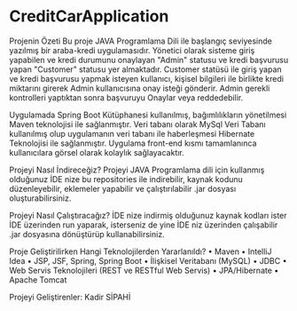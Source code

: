 # CreditCarApplication

Projenin Özeti
Bu proje JAVA Programlama Dili ile başlangıç seviyesinde yazılmış bir araba-kredi uygulamasıdır. Yönetici olarak sisteme giriş yapabilen ve kredi durumunu onaylayan "Admin" statusu ve kredi başvurusu yapan "Customer" statusu yer almaktadır. Customer statüsü ile giriş yapan ve kredi başvurusu yapmak isteyen kullanıcı, kişisel bilgileri ile birlikte kredi miktarını girerek Admin kullanıcısına onay isteği gönderir. Admin gerekli kontrolleri yaptıktan sonra başvuruyu Onaylar veya reddedebilir.

Uygulamada Spring Boot Kütüphanesi kullanılmış, bağımlılıkların yönetilmesi Maven teknolojisi ile sağlanmıştır. Veri tabanı olarak MySql Veri Tabanı kullanılmış olup uygulamanın veri tabanı ile haberleşmesi Hibernate Teknolojisi ile sağlanmıştır. Uygulama front-end kısmı tamamlanınca kullanıcılara görsel olarak kolaylık sağlayacaktır. 

Projeyi Nasıl İndireceğiz?
Projeyi JAVA Programlama dili için kullanmış olduğunuz İDE nize bu repositories ile indirebilir, kaynak kodunu düzenleyebilir, eklemeler yapabilir ve çalıştırılabilir .jar dosyası oluşturabilirsiniz.

Projeyi Nasıl Çalıştıracağız?
İDE nize indirmiş olduğunuz kaynak kodları ister İDE üzerinden run yaparak, isterseniz de yine İDE niz üzerinden çalışabilir .jar dosyasına dönüştürüp kullanabilirsiniz.

Proje Geliştirilirken Hangi Teknolojilerden Yararlanıldı?
• Maven
• IntelliJ Idea
• JSP, JSF, Spring, Spring Boot
• İlişkisel Veritabanı (MySQL)
• JDBC
• Web Servis Teknolojileri (REST ve RESTful Web Servis)
• JPA/Hibernate
• Apache Tomcat

Projeyi Geliştirenler:
Kadir SİPAHİ
